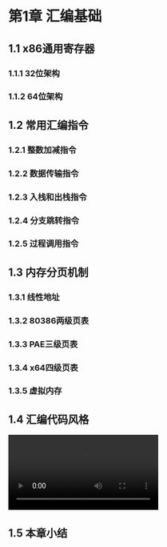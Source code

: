 # 第1章 汇编基础

## 1.1 x86通用寄存器

### 1.1.1 32位架构

### 1.1.2 64位架构

## 1.2 常用汇编指令

### 1.2.1 整数加减指令

### 1.2.2 数据传输指令

### 1.2.3 入栈和出栈指令

### 1.2.4 分支跳转指令

### 1.2.5 过程调用指令

## 1.3 内存分页机制

### 1.3.1 线性地址

### 1.3.2 80386两级页表

### 1.3.3 PAE三级页表

### 1.3.4 x64四级页表

### 1.3.5 虚拟内存

## 1.4 汇编代码风格
![video](../video/1.4.mp4)

## 1.5 本章小结

